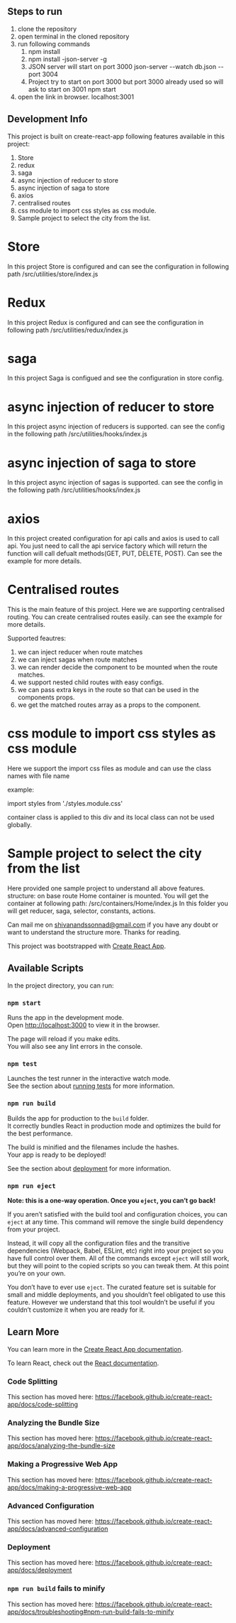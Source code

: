 ## Steps to run
1. clone the repository
2. open terminal in the cloned repository
3. run following commands
    1. npm install
    2. npm install -json-server -g
    3. JSON server will start on port 3000
        json-server --watch db.json --port 3004
    4. Project try to start on port 3000 but port 3000 already used so will ask to start on 3001
        npm start
4. open the link in browser.
    localhost:3001


## Development Info

This project is built on create-react-app
following features available in this project:
1. Store
2. redux
3. saga
4. async injection of reducer to store
5. async injection of saga to store
6. axios
7. centralised routes
8. css module to import css styles as css module.
9. Sample project to select the city from the list.

# Store
In this project Store is configured and can see the configuration in following path
/src/utilities/store/index.js

# Redux
In this project Redux is configured and can see the configuration in following path
/src/utilities/redux/index.js

# saga
In this project Saga is configued and see the configuration in store config.

# async injection of reducer to store
In this project async injection of reducers is supported. can see the config in the following path
/src/utilities/hooks/index.js

# async injection of saga to store
In this project async injection of sagas is supported. can see the config in the following path
/src/utilities/hooks/index.js

# axios
In this project created configuration for api calls and axios is used to call api. You just need to call the api service factory which will return the function will call defualt methods(GET, PUT, DELETE, POST). Can see the example for more details.

# Centralised routes
This is the main feature of this project. Here we are supporting centralised routing. You can create centralised routes easily. can see the example for more details. 

Supported feautres:
1. we can inject reducer when route matches
2. we can inject sagas when route matches
3. we can render decide the component to be mounted when the route matches.
4. we support nested child routes with easy configs.
5. we can pass extra keys in the route so that can be used in the components props.
6. we get the matched routes array as a props to the component. 

# css module to import css styles as css module

Here we support the import css files as module and can use the class names with file name

example:

import styles from './styles.module.css'

<div className={styles.container}>container class is applied to this div and its local class can not be used globally.</div>

# Sample project to select the city from the list
Here provided one sample project to understand all above features.
structure:
on base route Home container is mounted. You will get the container at following path:
/src/containers/Home/index.js
In this folder you will get reducer, saga, selector, constants, actions.


Can mail me on shivanandssonnad@gmail.com if you have any doubt or want to understand the structure more. Thanks for reading.

This project was bootstrapped with [Create React App](https://github.com/facebook/create-react-app).

## Available Scripts

In the project directory, you can run:

### `npm start`

Runs the app in the development mode.<br>
Open [http://localhost:3000](http://localhost:3000) to view it in the browser.

The page will reload if you make edits.<br>
You will also see any lint errors in the console.

### `npm test`

Launches the test runner in the interactive watch mode.<br>
See the section about [running tests](https://facebook.github.io/create-react-app/docs/running-tests) for more information.

### `npm run build`

Builds the app for production to the `build` folder.<br>
It correctly bundles React in production mode and optimizes the build for the best performance.

The build is minified and the filenames include the hashes.<br>
Your app is ready to be deployed!

See the section about [deployment](https://facebook.github.io/create-react-app/docs/deployment) for more information.

### `npm run eject`

**Note: this is a one-way operation. Once you `eject`, you can’t go back!**

If you aren’t satisfied with the build tool and configuration choices, you can `eject` at any time. This command will remove the single build dependency from your project.

Instead, it will copy all the configuration files and the transitive dependencies (Webpack, Babel, ESLint, etc) right into your project so you have full control over them. All of the commands except `eject` will still work, but they will point to the copied scripts so you can tweak them. At this point you’re on your own.

You don’t have to ever use `eject`. The curated feature set is suitable for small and middle deployments, and you shouldn’t feel obligated to use this feature. However we understand that this tool wouldn’t be useful if you couldn’t customize it when you are ready for it.

## Learn More

You can learn more in the [Create React App documentation](https://facebook.github.io/create-react-app/docs/getting-started).

To learn React, check out the [React documentation](https://reactjs.org/).

### Code Splitting

This section has moved here: https://facebook.github.io/create-react-app/docs/code-splitting

### Analyzing the Bundle Size

This section has moved here: https://facebook.github.io/create-react-app/docs/analyzing-the-bundle-size

### Making a Progressive Web App

This section has moved here: https://facebook.github.io/create-react-app/docs/making-a-progressive-web-app

### Advanced Configuration

This section has moved here: https://facebook.github.io/create-react-app/docs/advanced-configuration

### Deployment

This section has moved here: https://facebook.github.io/create-react-app/docs/deployment

### `npm run build` fails to minify

This section has moved here: https://facebook.github.io/create-react-app/docs/troubleshooting#npm-run-build-fails-to-minify
